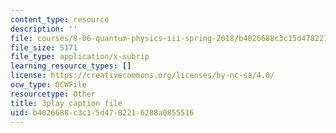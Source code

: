 ```yaml
---
content_type: resource
description: ''
file: courses/8-06-quantum-physics-iii-spring-2018/b4026688c3c15d4782216288a0855516_-pMowqywuIY.vtt
file_size: 5171
file_type: application/x-subrip
learning_resource_types: []
license: https://creativecommons.org/licenses/by-nc-sa/4.0/
ocw_type: OCWFile
resourcetype: Other
title: 3play caption file
uid: b4026688-c3c1-5d47-8221-6288a0855516
---
```

